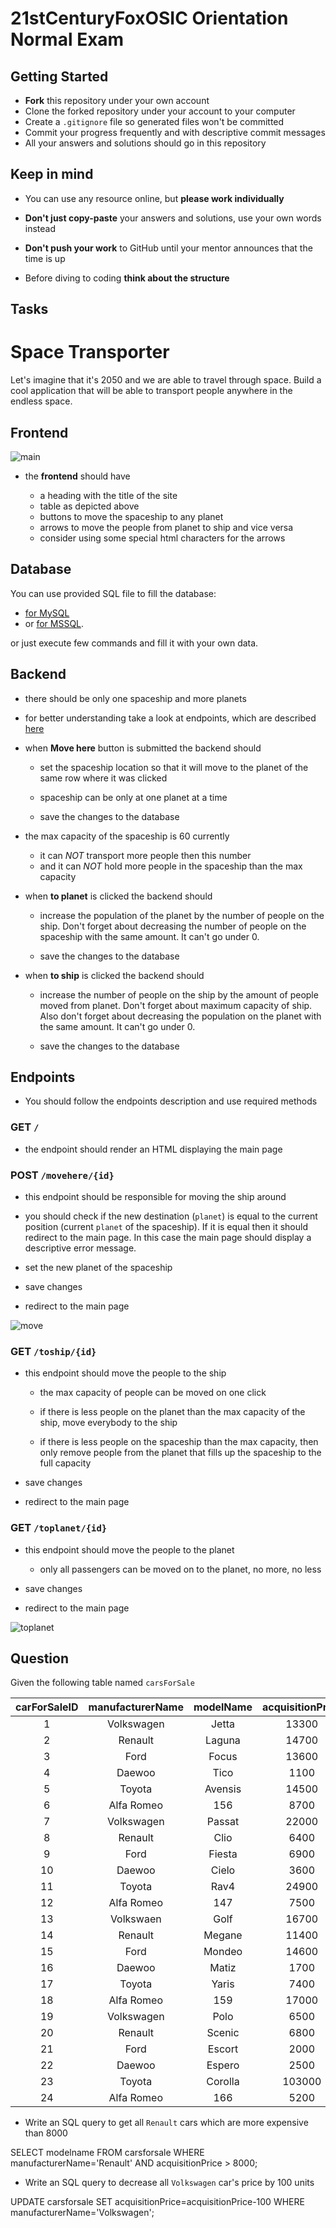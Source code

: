 # 21stCenturyFoxOSIC Orientation Normal Exam

## Getting Started

- **Fork** this repository under your own account
- Clone the forked repository under your account to your computer
- Create a `.gitignore` file so generated files won't be committed
- Commit your progress frequently and with descriptive commit messages
- All your answers and solutions should go in this repository

## Keep in mind

- You can use any resource online, but **please work individually**

- **Don't just copy-paste** your answers and solutions, use your own words
  instead

- **Don't push your work** to GitHub until your mentor announces that the time
  is up

- Before diving to coding **think about the structure**

## Tasks

# Space Transporter

Let's imagine that it's 2050 and we are able to travel through space.
Build a cool application that will be able to transport people anywhere in the
endless space. 

## Frontend

![main](assets/backend-main.png)

- the **frontend** should have

  - a heading with the title of the site
  - table as depicted above
  - buttons to move the spaceship to any planet
  - arrows to move the people from planet to ship and vice versa
  - consider using some special html characters for the arrows
  
## Database

You can use provided SQL file to fill the database:

- [for MySQL](assets/backend-space-transporter.sql)
- or [for MSSQL](assets/backend-space-transporter-ms.sql).

or just execute few commands and fill it with your own data.

## Backend

- there should be only one spaceship and more planets
- for better understanding take a look at endpoints, which are described [here](#endpoints)

- when **Move here** button is submitted the backend should

  - set the spaceship location so that it will move to the planet of the same row where
    it was clicked

  - spaceship can be only at one planet at a time

  - save the changes to the database
  
- the max capacity of the spaceship is 60 currently

  - it can *NOT* transport more people then this number
  - and it can *NOT* hold more people in the spaceship than the max capacity

- when **to planet** is clicked the backend should

  - increase the population of the planet by the number of people on the ship. Don't forget about decreasing the
    number of people on the spaceship with the same amount. It can't go under 0. 

  - save the changes to the database

- when **to ship** is clicked the backend should

  - increase the number of people on the ship by the amount of people moved from planet. Don't forget about maximum capacity of ship. Also don't forget about decreasing the
    population on the planet with the same amount. It can't go under 0. 

  - save the changes to the database


## Endpoints

- You should follow the endpoints description and use required methods

### GET `/`

- the endpoint should render an HTML displaying the main page

### POST `/movehere/{id}`

- this endpoint should be responsible for moving the ship around

- you should check if the new destination (`planet`) is equal to the current position (current `planet` of the spaceship).
If it is equal then it should redirect to the main page. In this case the main page should display a descriptive error message.

- set the new planet of the spaceship

- save changes

- redirect to the main page

![move](assets/backend-transportation-1.png)

### GET `/toship/{id}`

- this endpoint should move the people to the ship

  - the max capacity of people can be moved on one click

  - if there is less people on the planet than the max capacity of the ship,
    move everybody to the ship

  - if there is less people on the spaceship than the max capacity, then only
    remove people from the planet that fills up 
    the spaceship to the full capacity

- save changes

- redirect to the main page

### GET `/toplanet/{id}`

- this endpoint should move the people to the planet

  - only all passengers can be moved on to the planet, no more,
    no less

- save changes

- redirect to the main page

![toplanet](assets/backend-transportation-2.png)

## Question

Given the following table named `carsForSale`

| carForSaleID | manufacturerName | modelName | acquisitionPrice | dateAcquired |
|:------------:|:----------------:|:---------:|:----------------:|:------------:|
|      1       |    Volkswagen    |   Jetta   |      13300       |  2007-01-07  |
|      2       |     Renault      |  Laguna   |      14700       |  2007-02-12  |
|      3       |       Ford       |   Focus   |      13600       |  2007-03-09  |
|      4       |      Daewoo      |   Tico    |       1100       |  2007-04-17  |
|      5       |      Toyota      |  Avensis  |      14500       |  2007-05-04  |
|      6       |    Alfa Romeo    |    156    |       8700       |  2007-06-23  |
|      7       |    Volkswagen    |  Passat   |      22000       |  2007-07-16  |
|      8       |     Renault      |   Clio    |       6400       |  2007-08-22  |
|      9       |       Ford       |  Fiesta   |       6900       |  2007-09-11  |
|      10      |      Daewoo      |   Cielo   |       3600       |  2007-10-18  |
|      11      |      Toyota      |   Rav4    |      24900       |  2007-11-11  |
|      12      |    Alfa Romeo    |    147    |       7500       |  2007-12-25  |
|      13      |    Volkswaen     |   Golf    |      16700       |  2008-01-14  |
|      14      |     Renault      |  Megane   |      11400       |  2008-02-24  |
|      15      |       Ford       |  Mondeo   |      14600       |  2008-03-18  |
|      16      |      Daewoo      |   Matiz   |       1700       |  2008-04-08  |
|      17      |      Toyota      |   Yaris   |       7400       |  2008-05-02  |
|      18      |    Alfa Romeo    |    159    |      17000       |  2008-06-12  |
|      19      |    Volkswagen    |   Polo    |       6500       |  2008-07-30  |
|      20      |     Renault      |  Scenic   |       6800       |  2008-08-11  |
|      21      |       Ford       |  Escort   |       2000       |  2008-09-22  |
|      22      |      Daewoo      |  Espero   |       2500       |  2008-10-09  |
|      23      |      Toyota      |  Corolla  |      103000      |  2008-11-05  |
|      24      |    Alfa Romeo    |    166    |       5200       |  2008-12-24  |

- Write an SQL query to get all `Renault` cars which are more expensive than
  8000

SELECT modelname FROM carsforsale WHERE manufacturerName='Renault' AND acquisitionPrice > 8000;

- Write an SQL query to decrease all `Volkswagen` car's price by 100 units

UPDATE carsforsale SET acquisitionPrice=acquisitionPrice-100 WHERE manufacturerName='Volkswagen';